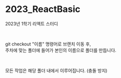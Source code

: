 # 2023_ReactBasic
2023년 1학기 리액트 스터디

&nbsp;

git checkout "이름" 명령어로 브랜치 이동 후,  
주차에 맞는 폴더에 들어가 본인의 이름으로 폴더를 만듭니다.

&nbsp;

모든 작업은 해당 폴더 내에서 이루어집니다. (충돌 방지)
